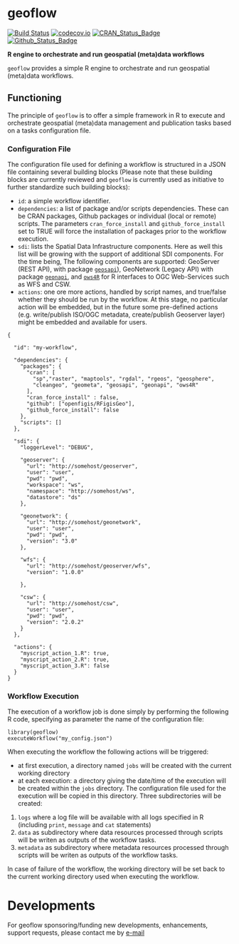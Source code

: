 # geoflow

[![Build Status](https://travis-ci.org/eblondel/geoflow.svg?branch=master)](https://travis-ci.org/eblondel/geoflow)
[![codecov.io](http://codecov.io/github/eblondel/geoflow/coverage.svg?branch=master)](http://codecov.io/github/eblondel/geoflow?branch=master)
[![CRAN_Status_Badge](http://www.r-pkg.org/badges/version/geoflow)](https://cran.r-project.org/package=geoflow)
[![Github_Status_Badge](https://img.shields.io/badge/Github-0.1--0-blue.svg)](https://github.com/eblondel/geoflow)

**R engine to orchestrate and run geospatial (meta)data workflows**

``geoflow`` provides a simple R engine to orchestrate and run geospatial (meta)data workflows.

## Functioning

The principle of ``geoflow`` is to offer a simple framework in R to execute and orchestrate geospatial (meta)data management and publication tasks based on a
tasks configuration file.

### Configuration File

The configuration file used for defining a workflow is structured in a JSON file containing several building blocks (Please note that these building blocks are currently reviewed and ``geoflow`` is currently used as initiative to further standardize such building blocks):
* ``id``: a simple workflow identifier.
* ``dependencies``: a list of package and/or scripts dependencies. These can be CRAN packages, Github packages or individual (local or remote) scripts. The parameters ``cran_force_install`` and ``github_force_install`` set to TRUE will force the installation of packages prior to the workflow execution.
* ``sdi``: lists the Spatial Data Infrastructure components. Here as well this list will be growing with the support of additional SDI components. For the time being, The following components are supported: GeoServer (REST API), with package [``geosapi``](https://github.com/eblondel/geosapi)), GeoNetwork (Legacy API) with package [``geonapi``](https://github.com/eblondel/geonapi), and [``ows4R``](https://github.com/eblondel/ows4R) for R interfaces to OGC Web-Services such as WFS and CSW.
* ``actions``: one ore more actions, handled by script names, and true/false whether they should be run by the workflow. At this stage, no particular action will be embedded, but in the future some pre-defined actions (e.g. write/publish ISO/OGC metadata, create/publish Geoserver layer) might be embedded and available for users.


```{json}
{
  
  "id": "my-workflow",
  
  "dependencies": {
    "packages": {
      "cran": [
        "sp","raster", "maptools", "rgdal", "rgeos", "geosphere",
        "cleangeo", "geometa", "geosapi", "geonapi", "ows4R"
      ],
      "cran_force_install" : false,
      "github": ["openfigis/RFigisGeo"],
      "github_force_install": false
    },
    "scripts": []
  },
  
  "sdi": {
    "loggerLevel": "DEBUG",
    
    "geoserver": {
      "url": "http://somehost/geoserver",
      "user": "user",
      "pwd": "pwd",
      "workspace": "ws",
      "namespace": "http://somehost/ws",
      "datastore": "ds"
    },
    
    "geonetwork": {
      "url": "http://somehost/geonetwork",
      "user": "user",
      "pwd": "pwd",
      "version": "3.0"
    },
    
    "wfs": {
      "url": "http://somehost/geoserver/wfs",
      "version": "1.0.0"
      
    },
    
    "csw": {
      "url": "http://somehost/csw",
      "user": "user",
      "pwd": "pwd",
      "version": "2.0.2"
    }
  },
  
  "actions": {
    "myscript_action_1.R": true,
    "myscript_action_2.R": true,
    "myscript_action_3.R": false
  }
}

```

### Workflow Execution

The execution of a workflow job is done simply by performing the following R code, specifying as parameter the name of the configuration file:

```{r}
library(geoflow)
executeWorkflow("my_config.json")
```

When executing the workflow the following actions will be triggered:
* at first execution, a directory named ``jobs`` will be created with the current working directory
* at each execution: a directory giving the date/time of the execution will be created within the ``jobs`` directory. The configuration file used for the execution will be copied in this directory. Three subdirectories will be created: 

1. ``logs`` where a log file will be available with all logs specified in R (including ``print``, ``message`` and ``cat`` statements)
2. ``data`` as subdirectory where data resources processed through scripts will be writen as outputs of the workflow tasks.
3. ``metadata`` as subdirectory where metadata resources processed through scripts will be writen as outputs of the workflow tasks.

In case of failure of the workflow, the working directory will be set back to the current working directory used when executing the workflow.

# Developments

For geoflow sponsoring/funding new developments, enhancements, support requests, please contact me by [e-mail](mailto:emmanuel.blondel1@gmail.com)
